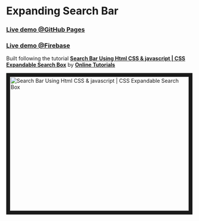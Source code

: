 # Expanding Search Bar

### [Live demo @GitHub Pages](https://olaf-wilkosz.github.io/expanding-search-bar/ 'Expanding Search Bar')
### [Live demo @Firebase](https://ow-expanding-search-bar.firebaseapp.com/ 'Expanding Search Bar')

Built following the tutorial **[Search Bar Using Html CSS & javascript | CSS Expandable Search Box](https://www.youtube.com/watch?v=RctaFustg5w)** by **[Online Tutorials](https://www.youtube.com/channel/UCbwXnUipZsLfUckBPsC7Jog)**

<a href="http://www.youtube.com/watch?feature=player_embedded&v=RctaFustg5w
" target="_blank"><img src="http://img.youtube.com/vi/RctaFustg5w/0.jpg" 
alt="Search Bar Using Html CSS & javascript | CSS Expandable Search Box" width="480" height="360" border="10" /></a>
